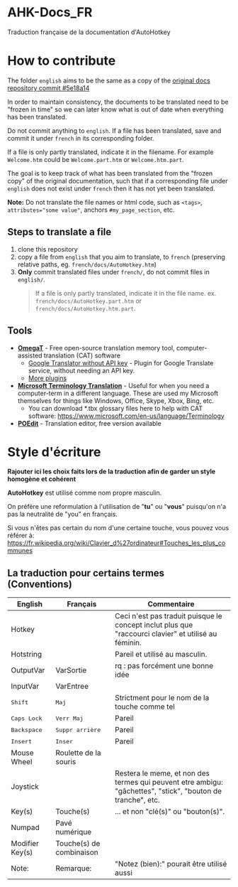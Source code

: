 # AHK-Docs_FR
Traduction française de la documentation d'AutoHotkey

# How to contribute
The folder `english` aims to be the same as a copy of the [original docs repository commit #5e18a14](https://github.com/Lexikos/AutoHotkey_L-Docs/commit/5e18a14fb51344d63cf354159e259d02e1c1e2d6)

In order to maintain consistency, the documents to be translated need to be "frozen in time" so we can later know what is out of date when everything has been translated.

Do not commit anything to `english`. If a file has been translated, save and commit it under `french` in its corresponding folder.

If a file is only partly translated, indicate it in the filename. For example `Welcome.htm` could be `Welcome.part.htm` or `Welcome.htm.part`.

The goal is to keep track of what has been translated from the "frozen copy" of the original documentation, such that if a corresponding file under `english` does not exist under `french` then it has not yet been translated.

**Note:** Do not translate the file names or html code, such as `<tags>`, `attributes="some value"`, anchors `#my_page_section`, etc.

## Steps to translate a file
1. clone this repository
2. copy a file from `english` that you aim to translate, to `french` (preserving relative paths, eg. `french/docs/AutoHotkey.htm`)
3. **Only** commit translated files under `french/`, do not commit files in `english/`.
   > If a file is only partly translated, indicate it in the file name. ex. `french/docs/AutoHotkey.part.htm` or `french/docs/AutoHotkey.htm.part`.

## Tools
- [**OmegaT**](https://omegat.org/) - Free open-source translation memory tool, computer-assisted translation (CAT) software
  - [Google Translator without API key](https://sourceforge.net/projects/omegat-gt-without-api-key/files/) - Plugin for Google Translate service, without needing an API key.
  - [More plugins](https://sourceforge.net/p/omegat/wiki/Plugins/)
- [**Microsoft Terminology Translation**](https://www.microsoft.com/en-us/language) - Useful for when you need a computer-term in a different language. These are used my Microsoft themselves for things like Windows, Office, Skype, Xbox, Bing, etc.
  - You can download *.tbx glossary files here to help with CAT software: 
  https://www.microsoft.com/en-us/language/Terminology
- [**POEdit**](https://poedit.net/) - Translation editor, free version available

# Style d'écriture
**Rajouter ici les choix faits lors de la traduction afin de garder un style homogène et cohérent**

**AutoHotkey** est utilisé comme nom propre masculin.

On préfère une reformulation à l'utilisation de "**tu**" ou "**vous**" puisqu'on n'a pas la neutralité de "you" en français.

Si vous n'êtes pas certain du nom d'une certaine touche, vous pouvez vous référer à: https://fr.wikipedia.org/wiki/Clavier_d%27ordinateur#Touches_les_plus_communes

## La traduction pour certains termes (Conventions)
| English              | Français                 | Commentaire |
|----------------------|--------------------------|-------------|
| Hotkey               |                          | Ceci n'est pas traduit puisque le concept inclut plus que "raccourci clavier" et utilisé au féminin. |
| Hotstring            |                          | Pareil et utilisé au masculin. |
| OutputVar            | VarSortie                | rq : pas forcément une bonne idée |
| InputVar             | VarEntree                |             |
| <kbd>Shift</kbd>     | <kbd>Maj</kbd>           | Strictment pour le nom de la touche comme tel |
| <kbd>Caps Lock</kbd> | <kbd>Verr Maj</kbd>      | Pareil      |
| <kbd>Backspace</kbd> | <kbd>Suppr arrière</kbd> | Pareil      |
| <kbd>Insert</kbd>    | <kbd>Inser</kbd>         | Pareil      |
| Mouse Wheel          | Roulette de la souris    |             |
| Joystick             |                          | Restera le meme, et non des termes qui peuvent etre ambigu: "gâchettes", "stick", "bouton de tranche", etc. |
| Key(s)               | Touche(s)                | ... et non "clé(s)" ou "bouton(s)". |
| Numpad               | Pavé numérique           |             |
| Modifier Key(s)      | Touche(s) de combinaison |             |
| Note:                | Remarque:                | "Notez (bien):" pourait être utilisé aussi |